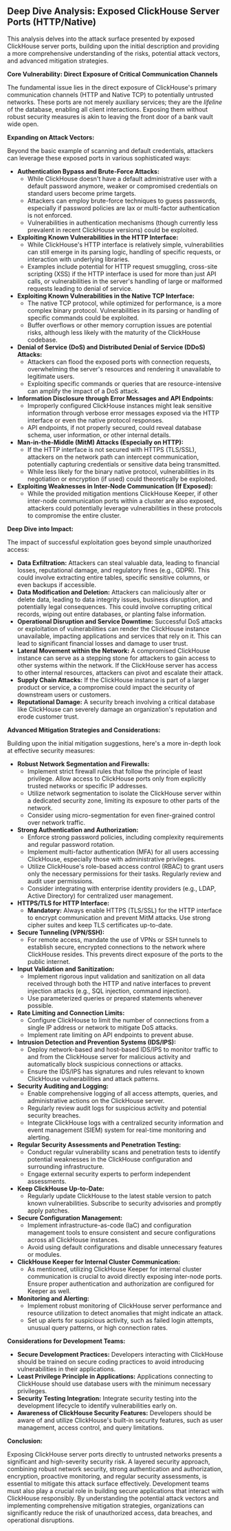 ## Deep Dive Analysis: Exposed ClickHouse Server Ports (HTTP/Native)

This analysis delves into the attack surface presented by exposed ClickHouse server ports, building upon the initial description and providing a more comprehensive understanding of the risks, potential attack vectors, and advanced mitigation strategies.

**Core Vulnerability: Direct Exposure of Critical Communication Channels**

The fundamental issue lies in the direct exposure of ClickHouse's primary communication channels (HTTP and Native TCP) to potentially untrusted networks. These ports are not merely auxiliary services; they are the *lifeline* of the database, enabling all client interactions. Exposing them without robust security measures is akin to leaving the front door of a bank vault wide open.

**Expanding on Attack Vectors:**

Beyond the basic example of scanning and default credentials, attackers can leverage these exposed ports in various sophisticated ways:

* **Authentication Bypass and Brute-Force Attacks:**
    * While ClickHouse doesn't have a default administrative user with a default password anymore, weaker or compromised credentials on standard users become prime targets.
    * Attackers can employ brute-force techniques to guess passwords, especially if password policies are lax or multi-factor authentication is not enforced.
    * Vulnerabilities in authentication mechanisms (though currently less prevalent in recent ClickHouse versions) could be exploited.
* **Exploiting Known Vulnerabilities in the HTTP Interface:**
    *  While ClickHouse's HTTP interface is relatively simple, vulnerabilities can still emerge in its parsing logic, handling of specific requests, or interaction with underlying libraries.
    *  Examples include potential for HTTP request smuggling, cross-site scripting (XSS) if the HTTP interface is used for more than just API calls, or vulnerabilities in the server's handling of large or malformed requests leading to denial of service.
* **Exploiting Known Vulnerabilities in the Native TCP Interface:**
    * The native TCP protocol, while optimized for performance, is a more complex binary protocol. Vulnerabilities in its parsing or handling of specific commands could be exploited.
    *  Buffer overflows or other memory corruption issues are potential risks, although less likely with the maturity of the ClickHouse codebase.
* **Denial of Service (DoS) and Distributed Denial of Service (DDoS) Attacks:**
    * Attackers can flood the exposed ports with connection requests, overwhelming the server's resources and rendering it unavailable to legitimate users.
    *  Exploiting specific commands or queries that are resource-intensive can amplify the impact of a DoS attack.
* **Information Disclosure through Error Messages and API Endpoints:**
    *  Improperly configured ClickHouse instances might leak sensitive information through verbose error messages exposed via the HTTP interface or even the native protocol responses.
    *  API endpoints, if not properly secured, could reveal database schema, user information, or other internal details.
* **Man-in-the-Middle (MitM) Attacks (Especially on HTTP):**
    * If the HTTP interface is not secured with HTTPS (TLS/SSL), attackers on the network path can intercept communication, potentially capturing credentials or sensitive data being transmitted.
    *  While less likely for the binary native protocol, vulnerabilities in its negotiation or encryption (if used) could theoretically be exploited.
* **Exploiting Weaknesses in Inter-Node Communication (If Exposed):**
    * While the provided mitigation mentions ClickHouse Keeper, if other inter-node communication ports within a cluster are also exposed, attackers could potentially leverage vulnerabilities in these protocols to compromise the entire cluster.

**Deep Dive into Impact:**

The impact of successful exploitation goes beyond simple unauthorized access:

* **Data Exfiltration:** Attackers can steal valuable data, leading to financial losses, reputational damage, and regulatory fines (e.g., GDPR). This could involve extracting entire tables, specific sensitive columns, or even backups if accessible.
* **Data Modification and Deletion:** Attackers can maliciously alter or delete data, leading to data integrity issues, business disruption, and potentially legal consequences. This could involve corrupting critical records, wiping out entire databases, or planting false information.
* **Operational Disruption and Service Downtime:** Successful DoS attacks or exploitation of vulnerabilities can render the ClickHouse instance unavailable, impacting applications and services that rely on it. This can lead to significant financial losses and damage to user trust.
* **Lateral Movement within the Network:** A compromised ClickHouse instance can serve as a stepping stone for attackers to gain access to other systems within the network. If the ClickHouse server has access to other internal resources, attackers can pivot and escalate their attack.
* **Supply Chain Attacks:** If the ClickHouse instance is part of a larger product or service, a compromise could impact the security of downstream users or customers.
* **Reputational Damage:** A security breach involving a critical database like ClickHouse can severely damage an organization's reputation and erode customer trust.

**Advanced Mitigation Strategies and Considerations:**

Building upon the initial mitigation suggestions, here's a more in-depth look at effective security measures:

* **Robust Network Segmentation and Firewalls:**
    * Implement strict firewall rules that follow the principle of least privilege. Allow access to ClickHouse ports only from explicitly trusted networks or specific IP addresses.
    * Utilize network segmentation to isolate the ClickHouse server within a dedicated security zone, limiting its exposure to other parts of the network.
    * Consider using micro-segmentation for even finer-grained control over network traffic.
* **Strong Authentication and Authorization:**
    * Enforce strong password policies, including complexity requirements and regular password rotation.
    * Implement multi-factor authentication (MFA) for all users accessing ClickHouse, especially those with administrative privileges.
    * Utilize ClickHouse's role-based access control (RBAC) to grant users only the necessary permissions for their tasks. Regularly review and audit user permissions.
    * Consider integrating with enterprise identity providers (e.g., LDAP, Active Directory) for centralized user management.
* **HTTPS/TLS for HTTP Interface:**
    * **Mandatory:** Always enable HTTPS (TLS/SSL) for the HTTP interface to encrypt communication and prevent MitM attacks. Use strong cipher suites and keep TLS certificates up-to-date.
* **Secure Tunneling (VPN/SSH):**
    * For remote access, mandate the use of VPNs or SSH tunnels to establish secure, encrypted connections to the network where ClickHouse resides. This prevents direct exposure of the ports to the public internet.
* **Input Validation and Sanitization:**
    * Implement rigorous input validation and sanitization on all data received through both the HTTP and native interfaces to prevent injection attacks (e.g., SQL injection, command injection).
    *  Use parameterized queries or prepared statements whenever possible.
* **Rate Limiting and Connection Limits:**
    * Configure ClickHouse to limit the number of connections from a single IP address or network to mitigate DoS attacks.
    * Implement rate limiting on API endpoints to prevent abuse.
* **Intrusion Detection and Prevention Systems (IDS/IPS):**
    * Deploy network-based and host-based IDS/IPS to monitor traffic to and from the ClickHouse server for malicious activity and automatically block suspicious connections or attacks.
    *  Ensure the IDS/IPS has signatures and rules relevant to known ClickHouse vulnerabilities and attack patterns.
* **Security Auditing and Logging:**
    * Enable comprehensive logging of all access attempts, queries, and administrative actions on the ClickHouse server.
    *  Regularly review audit logs for suspicious activity and potential security breaches.
    *  Integrate ClickHouse logs with a centralized security information and event management (SIEM) system for real-time monitoring and alerting.
* **Regular Security Assessments and Penetration Testing:**
    * Conduct regular vulnerability scans and penetration tests to identify potential weaknesses in the ClickHouse configuration and surrounding infrastructure.
    *  Engage external security experts to perform independent assessments.
* **Keep ClickHouse Up-to-Date:**
    *  Regularly update ClickHouse to the latest stable version to patch known vulnerabilities. Subscribe to security advisories and promptly apply patches.
* **Secure Configuration Management:**
    * Implement infrastructure-as-code (IaC) and configuration management tools to ensure consistent and secure configurations across all ClickHouse instances.
    *  Avoid using default configurations and disable unnecessary features or modules.
* **ClickHouse Keeper for Internal Cluster Communication:**
    * As mentioned, utilizing ClickHouse Keeper for internal cluster communication is crucial to avoid directly exposing inter-node ports. Ensure proper authentication and authorization are configured for Keeper as well.
* **Monitoring and Alerting:**
    * Implement robust monitoring of ClickHouse server performance and resource utilization to detect anomalies that might indicate an attack.
    *  Set up alerts for suspicious activity, such as failed login attempts, unusual query patterns, or high connection rates.

**Considerations for Development Teams:**

* **Secure Development Practices:** Developers interacting with ClickHouse should be trained on secure coding practices to avoid introducing vulnerabilities in their applications.
* **Least Privilege Principle in Applications:** Applications connecting to ClickHouse should use database users with the minimum necessary privileges.
* **Security Testing Integration:** Integrate security testing into the development lifecycle to identify vulnerabilities early on.
* **Awareness of ClickHouse Security Features:** Developers should be aware of and utilize ClickHouse's built-in security features, such as user management, access control, and query limitations.

**Conclusion:**

Exposing ClickHouse server ports directly to untrusted networks presents a significant and high-severity security risk. A layered security approach, combining robust network security, strong authentication and authorization, encryption, proactive monitoring, and regular security assessments, is essential to mitigate this attack surface effectively. Development teams must also play a crucial role in building secure applications that interact with ClickHouse responsibly. By understanding the potential attack vectors and implementing comprehensive mitigation strategies, organizations can significantly reduce the risk of unauthorized access, data breaches, and operational disruptions.
